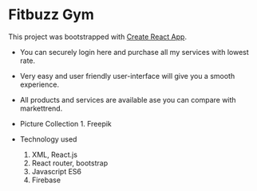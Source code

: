 # Fitbuzz Gym

This project was bootstrapped with [Create React App](https://github.com/facebook/create-react-app).

* You can securely login here and purchase all my services with lowest rate.
* Very easy and user friendly user-interface will give you a smooth experience.
* All products and services are available ase you can compare with markettrend.
* Picture Collection
       1. Freepik

* Technology used
    1. XML, React.js
    2. React router, bootstrap
    3. Javascript ES6
    4. Firebase
